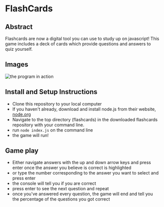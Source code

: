 # FlashCards

## Abstract 

Flashcards are now a digital tool you can use to study up on javascript! This game includes a deck of cards which provide questions and answers to quiz yourself.

## Images

![the program in action](./src/images/flashcards.gif)

## Install and Setup Instructions

* Clone this repository to your local computer
* If you haven't already, download and install node.js from their website, [node.org](https://www.facebook.com/events/261729181760105/)
* Navigate to the top directory (flashcards) in the downloaded flashcards repository with your command line.
* run `node index.js` on the command line
* the game will run!

## Game play

* Either navigate answers with the up and down arrow keys and press enter once the answer you believe is correct is highlighted
* or type the number corresponding to the answer you want to select and press enter
* the console will tell you if you are correct
* press enter to see the next question and repeat
* once you've answered every question, the game will end and tell you the percentage of the questions you got correct

